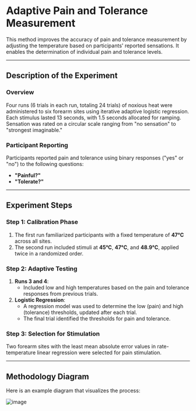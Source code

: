 # Adaptive Pain and Tolerance Measurement

This method improves the accuracy of pain and tolerance measurement by adjusting the temperature based on participants' reported sensations. It enables the determination of individual pain and tolerance levels.

---

## Description of the Experiment

### Overview
Four runs (6 trials in each run, totaling 24 trials) of noxious heat were administered to six forearm sites using iterative adaptive logistic regression. Each stimulus lasted 13 seconds, with 1.5 seconds allocated for ramping. Sensation was rated on a circular scale ranging from "no sensation" to "strongest imaginable."

### Participant Reporting
Participants reported pain and tolerance using binary responses ("yes" or "no") to the following questions:
- **"Painful?"**
- **"Tolerate?"**

---

## Experiment Steps

### Step 1: Calibration Phase
1. The first run familiarized participants with a fixed temperature of **47°C** across all sites.
2. The second run included stimuli at **45°C**, **47°C**, and **48.9°C**, applied twice in a randomized order.

### Step 2: Adaptive Testing
1. **Runs 3 and 4**:
   - Included low and high temperatures based on the pain and tolerance responses from previous trials.
2. **Logistic Regression**:
   - A regression model was used to determine the low (pain) and high (tolerance) thresholds, updated after each trial.
   - The final trial identified the thresholds for pain and tolerance.

### Step 3: Selection for Stimulation
Two forearm sites with the least mean absolute error values in rate-temperature linear regression were selected for pain stimulation.

---

## Methodology Diagram
Here is an example diagram that visualizes the process:

![image](https://github.com/user-attachments/assets/1315c273-2167-4b79-9aa3-3e6673ac8487)


